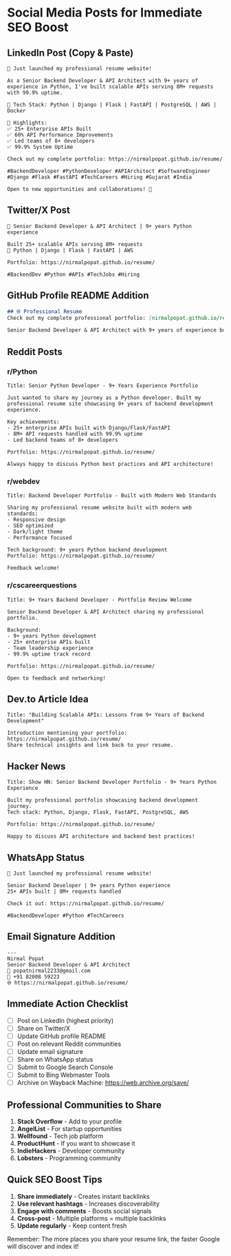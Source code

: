 # Social Media Posts for Immediate SEO Boost

## LinkedIn Post (Copy & Paste)
```
🚀 Just launched my professional resume website! 

As a Senior Backend Developer & API Architect with 9+ years of experience in Python, I've built scalable APIs serving 8M+ requests with 99.9% uptime.

🔧 Tech Stack: Python | Django | Flask | FastAPI | PostgreSQL | AWS | Docker

💼 Highlights:
✅ 25+ Enterprise APIs Built
✅ 60% API Performance Improvements
✅ Led teams of 8+ developers
✅ 99.9% System Uptime

Check out my complete portfolio: https://nirmalpopat.github.io/resume/

#BackendDeveloper #PythonDeveloper #APIArchitect #SoftwareEngineer #Django #Flask #FastAPI #TechCareers #Hiring #Gujarat #India

Open to new opportunities and collaborations! 🤝
```

## Twitter/X Post
```
🚀 Senior Backend Developer & API Architect | 9+ years Python experience

Built 25+ scalable APIs serving 8M+ requests
🔧 Python | Django | Flask | FastAPI | AWS

Portfolio: https://nirmalpopat.github.io/resume/

#BackendDev #Python #APIs #TechJobs #Hiring
```

## GitHub Profile README Addition
```markdown
## 🌐 Professional Resume
Check out my complete professional portfolio: [nirmalpopat.github.io/resume](https://nirmalpopat.github.io/resume/)

Senior Backend Developer & API Architect with 9+ years of experience building scalable systems.
```

## Reddit Posts

### r/Python
```
Title: Senior Python Developer - 9+ Years Experience Portfolio

Just wanted to share my journey as a Python developer. Built my professional resume site showcasing 9+ years of backend development experience.

Key achievements:
- 25+ enterprise APIs built with Django/Flask/FastAPI
- 8M+ API requests handled with 99.9% uptime
- Led backend teams of 8+ developers

Portfolio: https://nirmalpopat.github.io/resume/

Always happy to discuss Python best practices and API architecture!
```

### r/webdev
```
Title: Backend Developer Portfolio - Built with Modern Web Standards

Sharing my professional resume website built with modern web standards:
- Responsive design
- SEO optimized
- Dark/light theme
- Performance focused

Tech background: 9+ years Python backend development
Portfolio: https://nirmalpopat.github.io/resume/

Feedback welcome!
```

### r/cscareerquestions
```
Title: 9+ Years Backend Developer - Portfolio Review Welcome

Senior Backend Developer & API Architect sharing my professional portfolio.

Background:
- 9+ years Python development
- 25+ enterprise APIs built
- Team leadership experience
- 99.9% uptime track record

Portfolio: https://nirmalpopat.github.io/resume/

Open to feedback and networking!
```

## Dev.to Article Idea
```
Title: "Building Scalable APIs: Lessons from 9+ Years of Backend Development"

Introduction mentioning your portfolio: https://nirmalpopat.github.io/resume/
Share technical insights and link back to your resume.
```

## Hacker News
```
Title: Show HN: Senior Backend Developer Portfolio - 9+ Years Python Experience

Built my professional portfolio showcasing backend development journey.
Tech stack: Python, Django, Flask, FastAPI, PostgreSQL, AWS

Portfolio: https://nirmalpopat.github.io/resume/

Happy to discuss API architecture and backend best practices!
```

## WhatsApp Status
```
🚀 Just launched my professional resume website!

Senior Backend Developer | 9+ years Python experience
25+ APIs built | 8M+ requests handled

Check it out: https://nirmalpopat.github.io/resume/

#BackendDeveloper #Python #TechCareers
```

## Email Signature Addition
```
---
Nirmal Popat
Senior Backend Developer & API Architect
📧 popatnirmal2233@gmail.com
📱 +91 82008 59223
🌐 https://nirmalpopat.github.io/resume/
```

## Immediate Action Checklist
- [ ] Post on LinkedIn (highest priority)
- [ ] Share on Twitter/X
- [ ] Update GitHub profile README
- [ ] Post on relevant Reddit communities
- [ ] Update email signature
- [ ] Share on WhatsApp status
- [ ] Submit to Google Search Console
- [ ] Submit to Bing Webmaster Tools
- [ ] Archive on Wayback Machine: https://web.archive.org/save/

## Professional Communities to Share
1. **Stack Overflow** - Add to your profile
2. **AngelList** - For startup opportunities
3. **Wellfound** - Tech job platform
4. **ProductHunt** - If you want to showcase it
5. **IndieHackers** - Developer community
6. **Lobsters** - Programming community

## Quick SEO Boost Tips
1. **Share immediately** - Creates instant backlinks
2. **Use relevant hashtags** - Increases discoverability
3. **Engage with comments** - Boosts social signals
4. **Cross-post** - Multiple platforms = multiple backlinks
5. **Update regularly** - Keep content fresh

Remember: The more places you share your resume link, the faster Google will discover and index it! 